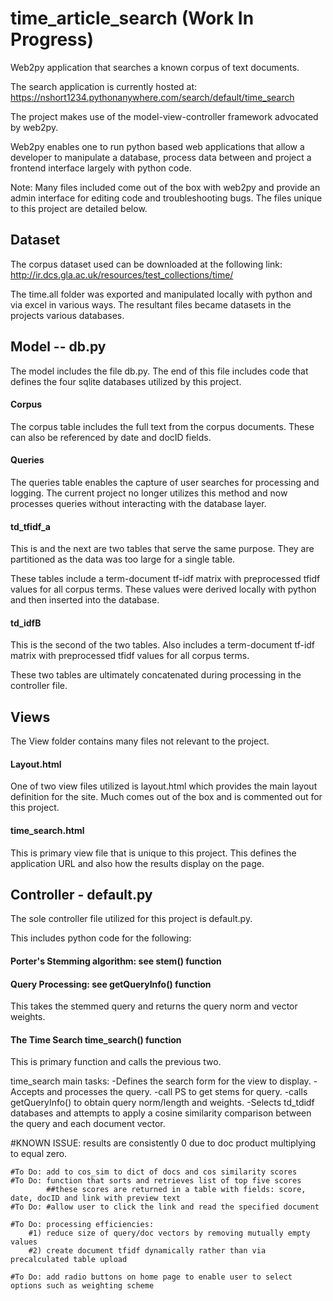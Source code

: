 # time_article_search (Work In Progress)
Web2py application that searches a known corpus of text documents. 

The search application is currently hosted at: https://nshort1234.pythonanywhere.com/search/default/time_search

The project makes use of the model-view-controller framework advocated by web2py. 

Web2py enables one to run python based web applications that allow a developer to manipulate a database, process data between and project a frontend interface largely with python code. 

Note: Many files included come out of the box with web2py and provide an admin interface for editing code and troubleshooting bugs. The files unique to this project are detailed below.

## Dataset
The corpus dataset used can be downloaded at the following link: 
http://ir.dcs.gla.ac.uk/resources/test_collections/time/

The time.all folder was exported and manipulated locally with python and via excel in various ways. The resultant files became datasets in the projects various databases.

## Model -- db.py
The model includes the file db.py. The end of this file includes code that defines the four sqlite databases utilized by this project. 

#### Corpus
The corpus table includes the full text from the corpus documents. These can also be referenced by date and docID fields.

#### Queries
The queries table enables the capture of user searches for processing and logging. The current project no longer utilizes this method and now processes queries without interacting with the database layer.

#### td_tfidf_a
This is and the next are two tables that serve the same purpose. They are partitioned as the data was too large for a single table.

These tables include a term-document tf-idf matrix with preprocessed tfidf values for all corpus terms. These values were derived locally with python and then inserted into the database.

#### td_idfB
This is the second of the two tables.
Also includes a term-document tf-idf matrix with preprocessed tfidf values for all corpus terms. 

These two tables are ultimately concatenated during processing in the controller file.

## Views
The View folder contains many files not relevant to the project. 

#### Layout.html
One of two view files utilized is layout.html which provides the main layout definition for the site. Much comes out of the box and is commented out for this project.

#### time_search.html
This is primary view file that is unique to this project. This defines the application URL and also how the results display on the page.

## Controller - default.py
The sole controller file utilized for this project is default.py.

This includes python code for the following:

#### Porter's Stemming algorithm: see stem() function

#### Query Processing: see getQueryInfo() function
This takes the stemmed query and returns the query norm and vector weights.

#### The Time Search time_search() function
This is primary function and calls the previous two.

time_search main tasks:
-Defines the search form for the view to display. 
-Accepts and processes the query.
-call PS to get stems for query.
-calls getQueryInfo() to obtain query norm/length and weights.
-Selects td_tdidf databases and attempts to apply a cosine similarity comparison between the query and each document vector.

   #KNOWN ISSUE: results are consistently 0 due to doc product multiplying to equal zero.

    #To Do: add to cos_sim to dict of docs and cos similarity scores
    #To Do: function that sorts and retrieves list of top five scores
            ##these scores are returned in a table with fields: score, date, docID and link with preview text
    #To Do: #allow user to click the link and read the specified document

    #To Do: processing efficiencies:
        #1) reduce size of query/doc vectors by removing mutually empty values
        #2) create document tfidf dynamically rather than via precalculated table upload

    #To Do: add radio buttons on home page to enable user to select options such as weighting scheme
